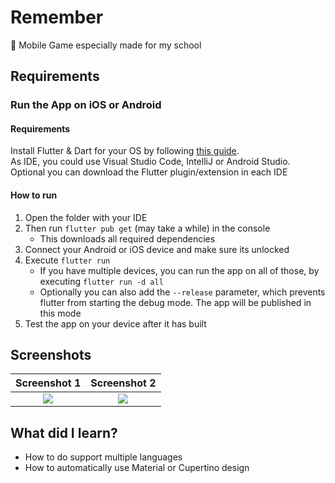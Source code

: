 # Remember
📱 Mobile Game especially made for my school

## Requirements

### Run the App on iOS or Android

#### Requirements
Install Flutter & Dart for your OS by following [this guide](https://flutter.dev/docs/get-started/install).  
As IDE, you could use Visual Studio Code, IntelliJ or Android Studio. Optional you can download the Flutter plugin/extension in each IDE
#### How to run
1. Open the folder with your IDE
2. Then run `flutter pub get` (may take a while) in the console
   * This downloads all required dependencies
3. Connect your Android or iOS device and make sure its unlocked
4. Execute `flutter run`
   * If you have multiple devices, you can run the app on all of those, by executing `flutter run -d all`
   * Optionally you can also add the `--release` parameter, which prevents flutter from starting the debug mode. The app will be published in this mode
5. Test the app on your device after it has built


## Screenshots

Screenshot 1               |  Screenshot 2
:-------------------------:|:-------------------------:
![](https://i.imgur.com/HfPYq83.png)  |  ![](https://i.imgur.com/wzLJTs0.png)

## What did I learn?
* How to do support multiple languages
* How to automatically use Material or Cupertino design
